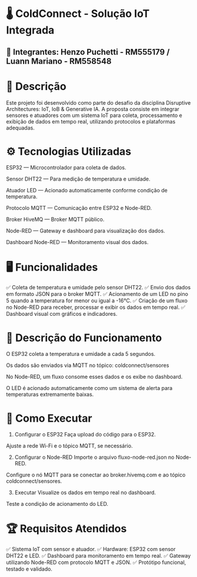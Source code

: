# 🌡️ ColdConnect - Solução IoT Integrada
## 👥 Integrantes: Henzo Puchetti - RM555179 / Luann Mariano - RM558548


# 📑 Descrição
Este projeto foi desenvolvido como parte do desafio da disciplina Disruptive Architectures: IoT, IoB & Generative IA. A proposta consiste em integrar sensores e atuadores com um sistema IoT para coleta, processamento e exibição de dados em tempo real, utilizando protocolos e plataformas adequadas.



# ⚙️ Tecnologias Utilizadas
ESP32 — Microcontrolador para coleta de dados.

Sensor DHT22 — Para medição de temperatura e umidade.

Atuador LED — Acionado automaticamente conforme condição de temperatura.

Protocolo MQTT — Comunicação entre ESP32 e Node-RED.

Broker HiveMQ — Broker MQTT público.

Node-RED — Gateway e dashboard para visualização dos dados.

Dashboard Node-RED — Monitoramento visual dos dados.



# 🖥️ Funcionalidades
✅ Coleta de temperatura e umidade pelo sensor DHT22.
✅ Envio dos dados em formato JSON para o broker MQTT.
✅ Acionamento de um LED no pino 5 quando a temperatura for menor ou igual a -16°C.
✅ Criação de um fluxo no Node-RED para receber, processar e exibir os dados em tempo real.
✅ Dashboard visual com gráficos e indicadores.



# 📡 Descrição do Funcionamento
O ESP32 coleta a temperatura e umidade a cada 5 segundos.

Os dados são enviados via MQTT no tópico:
coldconnect/sensores

No Node-RED, um fluxo consome esses dados e os exibe no dashboard.

O LED é acionado automaticamente como um sistema de alerta para temperaturas extremamente baixas.



# 🚀 Como Executar
1. Configurar o ESP32
Faça upload do código para o ESP32.

Ajuste a rede Wi-Fi e o tópico MQTT, se necessário.

2. Configurar o Node-RED
Importe o arquivo fluxo-node-red.json no Node-RED.

Configure o nó MQTT para se conectar ao broker.hivemq.com e ao tópico coldconnect/sensores.

3. Executar
Visualize os dados em tempo real no dashboard.

Teste a condição de acionamento do LED.



# 🏆 Requisitos Atendidos
✅ Sistema IoT com sensor e atuador.
✅ Hardware: ESP32 com sensor DHT22 e LED.
✅ Dashboard para monitoramento em tempo real.
✅ Gateway utilizando Node-RED com protocolo MQTT e JSON.
✅ Protótipo funcional, testado e validado.
